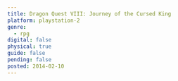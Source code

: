 ```yaml
---
title: Dragon Quest VIII: Journey of the Cursed King
platform: playstation-2
genre:
  - rpg
digital: false
physical: true
guide: false
pending: false
posted: 2014-02-10
---
```

